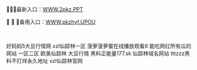 <p>
	🎰🎰🎰最新入口：<a href="http://www.baidu.com/link?url=6MA2SWnO3Raqke39an_0PUxosM6ZrUGzi1BN9tNnlPW&wd">WWW.2pkz.PPT</a> 
	<p>
		🧄
🧄
🧄备用入口：<a href="http://www.baidu.com/link?url=6MA2SWnO3Raqke39an_0PUxosM6ZrUGzi1BN9tNnlPW&wd">WWW.pkzhyf.UPOU</a> 
	</p>
	<p>
		<br />
	</p>
	<p>
		好妈妈5大豆行情网
xzl仙踪林一区
菠萝菠萝蜜在线播放观看8
能吃网红所有瓜的网站
一区二区
欧美仙踪林 大豆行情
黑料正能量177.sk
仙踪林域名网站
tttzzz黑料不打烊永久地址
xzl仙踪林官网
	</p>
